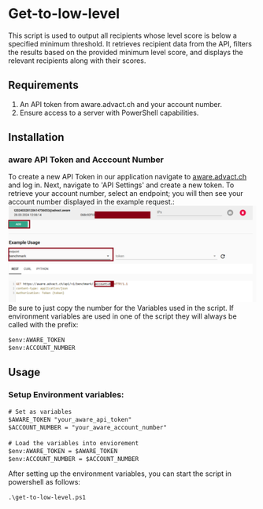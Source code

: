 # Get-to-low-level

This script is used to output all recipients whose level score is below a specified minimum threshold. It retrieves recipient data from the API, filters the results based on the provided minimum level score, and displays the relevant recipients along with their scores. 

## Requirements

1. An API token from aware.advact.ch and your account number.
2. Ensure access to a server with PowerShell capabilities.

## Installation

### aware API Token and Acccount Number
To create a new API Token in our application navigate to [aware.advact.ch](https://aware.advact.ch/) and log in. Next, navigate to 'API Settings' and create a new token. To retrieve your account number, select an endpoint; you will then see your account number displayed in the example request.:
![aware_api_settings](../screenshots/aware_api.png)
Be sure to just copy the number for the Variables used in the script. If environment variables are used in one of the script they will always be called with the prefix:
```
$env:AWARE_TOKEN
$env:ACCOUNT_NUMBER
```

## Usage

### Setup Environment variables:
```
# Set as variables
$AWARE_TOKEN "your_aware_api_token"
$ACCOUNT_NUMBER = "your_aware_account_number"

# Load the variables into enviorement
$env:AWARE_TOKEN = $AWARE_TOKEN
$env:ACCOUNT_NUMBER = $ACCOUNT_NUMBER
```
After setting up the environment variables, you can start the script in powershell as follows:
```
.\get-to-low-level.ps1
```
